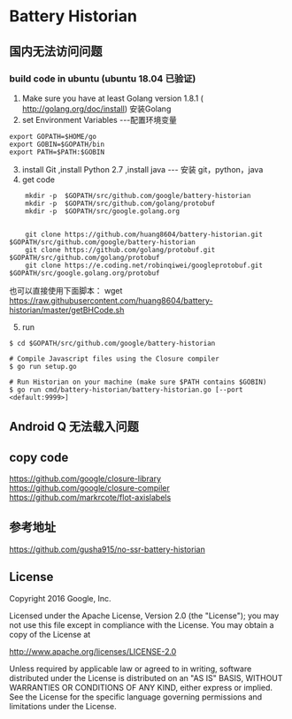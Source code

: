 # Battery Historian

## 国内无法访问问题
### build code in ubuntu (ubuntu 18.04 已验证)
1. Make sure you have at least Golang version 1.8.1 ( http://golang.org/doc/install) 安装Golang
2. set Environment Variables   ---配置环境变量

```
export GOPATH=$HOME/go
export GOBIN=$GOPATH/bin
export PATH=$PATH:$GOBIN
```
3. install Git  ,install Python 2.7 ,install java --- 安装 git，python，java
4. get code 
```
    mkdir -p  $GOPATH/src/github.com/google/battery-historian
    mkdir -p  $GOPATH/src/github.com/golang/protobuf
    mkdir -p  $GOPATH/src/google.golang.org


    git clone https://github.com/huang8604/battery-historian.git     $GOPATH/src/github.com/google/battery-historian
    git clone https://github.com/golang/protobuf.git  $GOPATH/src/github.com/golang/protobuf
    git clone https://e.coding.net/robinqiwei/googleprotobuf.git $GOPATH/src/google.golang.org/protobuf
```
也可以直接使用下面脚本：
wget https://raw.githubusercontent.com/huang8604/battery-historian/master/getBHCode.sh

5. run 
```
$ cd $GOPATH/src/github.com/google/battery-historian

# Compile Javascript files using the Closure compiler
$ go run setup.go

# Run Historian on your machine (make sure $PATH contains $GOBIN)
$ go run cmd/battery-historian/battery-historian.go [--port <default:9999>]
```
## Android Q 无法载入问题

## copy code
https://github.com/google/closure-library
https://github.com/google/closure-compiler
https://github.com/markrcote/flot-axislabels

## 参考地址
https://github.com/gusha915/no-ssr-battery-historian

## License

Copyright 2016 Google, Inc.

Licensed under the Apache License, Version 2.0 (the "License");
you may not use this file except in compliance with the License.
You may obtain a copy of the License at

  <http://www.apache.org/licenses/LICENSE-2.0>

Unless required by applicable law or agreed to in writing, software
distributed under the License is distributed on an "AS IS" BASIS, WITHOUT
WARRANTIES OR CONDITIONS OF ANY KIND, either express or implied.  See the
License for the specific language governing permissions and limitations under
the License.
